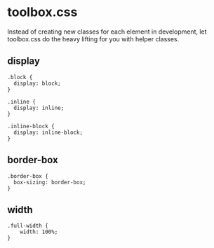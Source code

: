 toolbox.css
===========

Instead of creating new classes for each element in development, let toolbox.css do the heavy lifting for you with helper classes.

display
-------
```
.block {
  display: block;
}

.inline {
  display: inline;
}

.inline-block {
  display: inline-block; 
}
```

border-box
----------
```
.border-box {
  box-sizing: border-box;
}
```


width
-----
```
.full-width {
	width: 100%;
}
```
